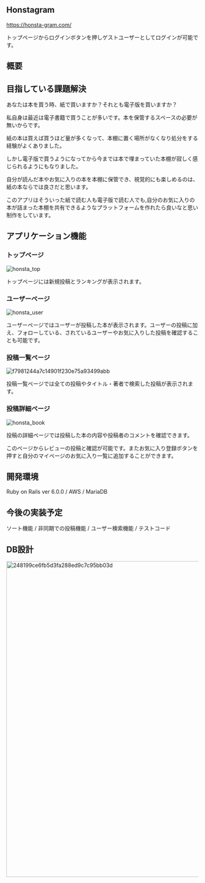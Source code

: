## Honstagram

https://honsta-gram.com/

トップページからログインボタンを押しゲストユーザーとしてログインが可能です。

## 概要

## 目指している課題解決
あなたは本を買う時、紙で買いますか？それとも電子版を買いますか？

私自身は最近は電子書籍で買うことが多いです。本を保管するスペースの必要が無いからです。

紙の本は買えば買うほど量が多くなって、本棚に置く場所がなくなり処分をする経験がよくありました。

しかし電子版で買うようになってから今までは本で埋まっていた本棚が寂しく感じられるようにもなりました。

自分が読んだ本やお気に入りの本を本棚に保管でき、視覚的にも楽しめるのは、紙の本ならでは良さだと思います。

このアプリはそういった紙で読む人も電子版で読む人でも,自分のお気に入りの本が詰まった本棚を共有できるようなプラットフォームを作れたら良いなと思い制作をしています。

## アプリケーション機能
### トップページ
![honsta_top](https://user-images.githubusercontent.com/72905756/103166083-f38c0700-4861-11eb-9d2c-7fbec1be8781.jpg)

トップページには新規投稿とランキングが表示されます。

### ユーザーページ
![honsta_user](https://user-images.githubusercontent.com/72905756/103166116-449bfb00-4862-11eb-959e-ff08b15bf1b6.jpg)

ユーザーページではユーザーが投稿した本が表示されます。ユーザーの投稿に加え、フォローしている、されているユーザーやお気に入りした投稿を確認することも可能です。

### 投稿一覧ページ
![f7981244a7c14901f230e75a93499abb](https://user-images.githubusercontent.com/72905756/103166282-eff97f80-4863-11eb-94f9-33afc56a9d07.jpg)

投稿一覧ページでは全ての投稿やタイトル・著者で検索した投稿が表示されます。

### 投稿詳細ページ
![honsta_book](https://user-images.githubusercontent.com/72905756/103166132-6b5a3180-4862-11eb-9634-385b36354bb4.jpg)

投稿の詳細ページでは投稿した本の内容や投稿者のコメントを確認できます。

このページからレビューの投稿と確認が可能です。またお気に入り登録ボタンを押すと自分のマイページのお気に入り一覧に追加することができます。

## 開発環境
Ruby on Rails ver 6.0.0 / AWS / MariaDB

## 今後の実装予定
ソート機能 / 非同期での投稿機能 / ユーザー検索機能 / テストコード

## DB設計
<img width="828" alt="248199ce6fb5d3fa288ed9c7c95bb03d" src="https://user-images.githubusercontent.com/72905756/103166346-80d05b00-4864-11eb-9108-27abefd29485.png">
